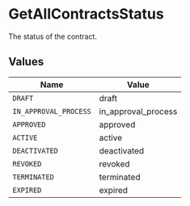 # GetAllContractsStatus

The status of the contract.


## Values

| Name                  | Value                 |
| --------------------- | --------------------- |
| `DRAFT`               | draft                 |
| `IN_APPROVAL_PROCESS` | in_approval_process   |
| `APPROVED`            | approved              |
| `ACTIVE`              | active                |
| `DEACTIVATED`         | deactivated           |
| `REVOKED`             | revoked               |
| `TERMINATED`          | terminated            |
| `EXPIRED`             | expired               |